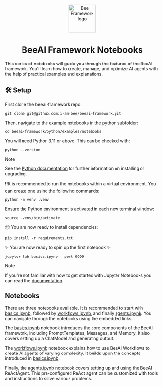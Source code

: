 <p align="center">
  <picture>
    <source media="(prefers-color-scheme: dark)" srcset="/docs/assets/Bee_logo_white.svg">
    <source media="(prefers-color-scheme: light)" srcset="/docs/assets/Bee_logo_black.svg">
    <img alt="Bee Framework logo" height="90">
  </picture>
</p>

<h1 align="center">BeeAI Framework Notebooks</h1>

This series of notebooks will guide you through the features of the BeeAI framework. You'll learn how to create, manage, and optimize AI agents with the help of practical examples and explanations.

## 🛠 Setup

First clone the beeai-framework repo. 

```shell
git clone git@github.com:i-am-bee/beeai-framework.git
```

Then, navigate to the example notebooks in the python subfolder:

```shell
cd beeai-framework/python/examples/notebooks
```

You will need Python 3.11 or above. This can be checked with:

```shell
python --version
```

> [!NOTE] 
> See the [Python documentation](https://www.python.org/) for further information on installing or upgrading.

❗❗It is recommended to run the notebooks within a virtual environment. You can create one using the following commands:

```shell
python -m venv .venv
```

Ensure the Python environment is activated in each new terminal window:

```shell
source .venv/bin/activate
```

📦 You are now ready to install dependencies:

```shell
pip install -r requirements.txt
```

✨ You are now ready to spin up the first notebook ✨

```shell
jupyter-lab basics.ipynb --port 9999
```

> [!NOTE]
> If you're not familiar with how to get started with Jupyter Notebooks you can read the [documentation](https://docs.jupyter.org). 

## Notebooks

There are three notebooks available. It is recommended to start with [basics.ipynb](basics.ipynb), followed by [workflows.ipynb](workflows.ipynb), and finally [agents.ipynb](agents.ipynb). You can navigate through the notebooks using the embedded links.

The [basics.ipynb](basics.ipynb) notebook introduces the core components of the BeeAI framework, including PromptTemplates, Messages, and Memory. It also covers setting up a ChatModel and generating output.

The [workflows.ipynb](workflows.ipynb) notebook explains how to use BeeAI Workflows to create AI agents of varying complexity. It builds upon the concepts introduced in [basics.ipynb](basics.ipynb).

Finally, the [agents.ipynb](agents.ipynb) notebook covers setting up and using the BeeAI ReActAgent. This pre-configured ReAct agent can be customized with tools and instructions to solve various problems.

